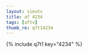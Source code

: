 ```yaml
--- 
layout: sieutv
title: af 4234
tags: [aftv]
thumb_re: q7t14234
---
```

{% include q7t1 key="4234" %} 
